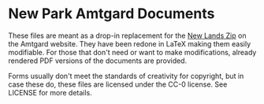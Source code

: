 New Park Amtgard Documents
============

These files are meant as a drop-in replacement for the [New Lands Zip](http://www.amtgardinc.com/bldocs/newlands.zip)
on the Amtgard website.  They have been redone in LaTeX making them easily
modifiable.  For those that don't need or want to make modifications, already
rendered PDF versions of the documents are provided.

Forms usually don't meet the standards of creativity for copyright, but in case
these do, these files are licensed under the CC-0 license.  See LICENSE for more
details.
